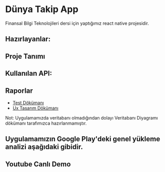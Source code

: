 # Dünya Takip App

Finansal Bilgi Teknolojileri dersi için yaptığımız react native projesidir.

## Hazırlayanlar:

## Proje Tanımı

## Kullanılan API: 

## Raporlar
- <a href="./docs/test_dokumani.pdf" >Test Dökümanı</a>
- <a href="./docs/ux tasarımı.pdf" >Ux Tasarım Dökümanı</a>

Not: Uygulamamızda veritabanı olmadığından dolayı Veritabanı Diyagramı dökümanı tarafımızca hazırlanmamıştır. 



## Uygulamamızın Google Play'deki genel yükleme analizi aşağıdaki gibidir.

## Youtube Canlı Demo
